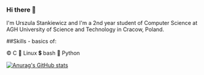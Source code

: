 ### Hi there 👋

I'm Urszula Stankiewicz and I'm a 2nd year student of Computer Science at AGH University of Science and Technology in Cracow, Poland.

##Skills - basics of:

©️  C
🐧  Linux
💲  bash 
🐍  Python



[![Anurag's GitHub stats](https://github-readme-stats.vercel.app/api?username=ustankie)](https://github.com/anuraghazra/github-readme-stats)


